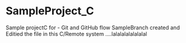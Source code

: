 # SampleProject_C
Sample projectC for - Git and GitHub flow
SampleBranch created and Editied the file in this C/Remote system ....lalalalalalalalal
